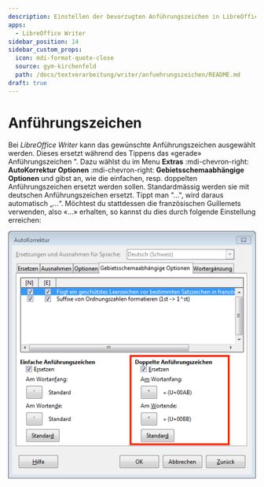 ```yaml
---
description: Einstellen der bevorzugten Anführungszeichen in LibreOffice Writer
apps:
  - LibreOffice Writer
sidebar_position: 14
sidebar_custom_props:
  icon: mdi-format-quote-close
  source: gym-kirchenfeld
  path: /docs/textverarbeitung/writer/anfuehrungszeichen/README.md
draft: true
---
```


# Anführungszeichen



Bei *LibreOffice Writer* kann das gewünschte Anführungszeichen ausgewählt werden. Dieses ersetzt während des Tippens das «gerade» Anführungszeichen ". Dazu wählst du im Menu __Extras__ :mdi-chevron-right: __AutoKorrektur Optionen__ :mdi-chevron-right: __Gebietsschemaabhängige Optionen__ und gibst an, wie die einfachen, resp. doppelten Anführungszeichen ersetzt werden sollen. Standardmässig werden sie mit deutschen Anführungszeichen ersetzt. Tippt man "...", wird daraus automatisch „...“. Möchtest du stattdessen die französischen Guillemets verwenden, also «...» erhalten, so kannst du dies durch folgende Einstellung erreichen:

![Benutzerdefinierte Anführungszeichen verwenden](./images/autokorrektur.lo.png)
